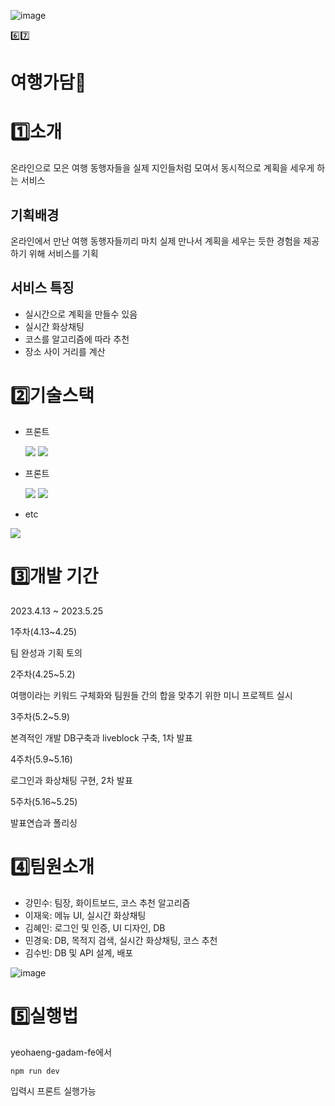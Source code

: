 ![image](https://github.com/jungle-kang/yeohaeng-gadam/assets/155986345/8ea031d5-9850-41f8-8424-1703a4df50bb)

6️⃣7️⃣
 # 여행가담🧳

# 1️⃣소개
온라인으로 모은 여행 동행자들을 실제 지인들처럼 모여서 동시적으로 계획을 세우게 하는 서비스 
 
## 기획배경
온라인에서 만난 여행 동행자들끼리 마치 실제 만나서 계획을 세우는 듯한 경험을 제공하기 위해 서비스를 기획

 
## 서비스 특징
- 실시간으로 계획을 만들수 있음
- 실시간 화상채팅
- 코스를 알고리즘에 따라 추천
- 장소 사이 거리를 계산

# 2️⃣기술스택
- 프론트

  <img src="https://img.shields.io/badge/React-61DAFB?style=flat-square&logo=React&logoColor=black"/>
  <img src="https://img.shields.io/badge/Tailwind CSS-06B6D4?style=flat-square&logo=Tailwind CSS&logoColor=white"/>


- 프론트

  <img src="https://img.shields.io/badge/React-61DAFB?style=flat-square&logo=React&logoColor=black"/>
  <img src="https://img.shields.io/badge/Tailwind CSS-06B6D4?style=flat-square&logo=Tailwind CSS&logoColor=white"/>

  
- etc

 <img src="https://img.shields.io/badge/MySQL-4479A1?style=flat-square&logo=MySQL&logoColor=white"/>



# 3️⃣개발 기간
2023.4.13 ~ 2023.5.25


1주차(4.13~4.25)

팀 완성과 기획 토의


2주차(4.25~5.2)


여행이라는 키워드 구체화와 팀원들 간의 합을 맞추기 위한 미니 프로젝트 실시


3주차(5.2~5.9)

본격적인 개발 DB구축과 liveblock 구축, 1차 발표


4주차(5.9~5.16)

로그인과 화상채팅 구현, 2차 발표

5주차(5.16~5.25)

발표연습과 폴리싱


# 4️⃣팀원소개


- 강민수: 팀장, 화이트보드, 코스 추천 알고리즘
- 이재욱: 메뉴 UI, 실시간 화상채팅
- 김혜인: 로그인 및 인증, UI 디자인, DB
- 민경욱: DB, 목적지 검색, 실시간 화상채팅, 코스 추천
- 김수빈: DB 및 API 설계, 배포

  
![image](https://github.com/jungle-kang/yeohaeng-gadam/assets/155986345/b7d04d02-01f0-45a5-8074-2359a30789d1)

# 5️⃣실행법


yeohaeng-gadam-fe에서 


``` npm run dev ```


입력시 프론트 실행가능

